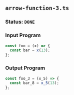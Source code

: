 ## `arrow-function-3.ts`

### Status: `DONE`

### Input Program

```typescript
const foo = (x) => {
  const bar = x(13);
};
```

### Output Program

```typescript
const foo_3 = (x_5) => {
  const bar_8 = x_5(13);
};
```

